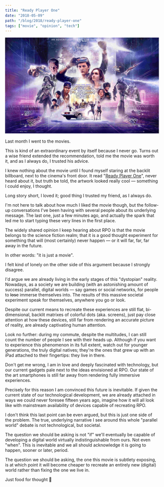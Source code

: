 ```yaml
---
title: "Ready Player One"
date: "2018-05-09"
path: "/blog/2018/ready-player-one"
tags: ["movie", "opinion", "tech"]
---
```


![Ready Player One](./ready-player-one.jpg "Ready Player One")

Last month I went to the movies.

This is kind of an extraordinary event by itself because I never go. Turns out a wise friend extended the recommendation, told me the movie was worth it, and as I always do, I trusted his advice.

I knew nothing about the movie until I found myself staring at the backlit billboard, next to the cinema's front door. It read "[Ready Player One](https://www.imdb.com/title/tt1677720/)", never heard about it, but truth be told, the artwork looked really cool — something I could enjoy, I thought.

Long story short, I loved it; good thing I trusted my friend, as I always do.

I'm not here to talk about how much I liked the movie though, but the follow-up conversations I've been having with several people about its underlying message. The last one, just a few minutes ago, and actually the spark that led me to start typing these very lines in the first place.

The widely shared opinion I keep hearing about RPO is that the movie belongs to the science fiction realm; that it is a good thought experiment for something that will (most certainly) never happen — or it will far, far, far away in the future.

In other words: "it is just a movie".

I felt kind of lonely on the other side of this argument because I strongly disagree.

I'd argue we are already living in the early stages of this "dystopian" reality. Nowadays, as a society we are building (with an astonishing amount of success) parallel, digital worlds — say games or social networks, for people to ~~lose~~ immerse themselves into. The results of this massive societal experiment speak for themselves, anywhere you go or look.

Despite our current means to recreate these experiences are still flat, bi-dimensional, backlit matrixes of colorful dots (aka. screens), just pay close attention at how these devices, still far from rendering an accurate picture of reality, are already captivating human attention.

Look no further: during my commute, despite the multitudes, I can still count the number of people I see with their heads up. Although if you want to experience this phenomenon in its full extent, watch out for younger generations, the truly digital natives; they're the ones that grew up with an iPad attached to their fingertips: they live in there.

Don't get me wrong, I am in love and deeply fascinated with technology, but our current gadgets pale next to the ideas envisioned at RPO. Our state of the art smartphones is still far away from rendering fully immersive experiences.

Precisely for this reason I am convinced this future is inevitable. If given the current state of our technological development, we are already attached in ways we could never foresee fifteen years ago, imagine how it will all look like with mainstream availability of devices capable of recreating RPO.

I don't think this last point can be even argued, but this is just one side of the problem. The true, underlying narrative I see around this whole "parallel world" debate is not technological, but societal.

The question we should be asking is not "if" we'll eventually be capable of developing a digital world virtually indistinguishable from ours. Not even "when". This is inevitable and we all should acknowledge it is going to happen, sooner or later, period.

The question we should be asking, the one this movie is subtlety exposing, is at which point it will become cheaper to recreate an entirely new (digital) world rather than fixing the one we live in.

Just food for thought 🤔